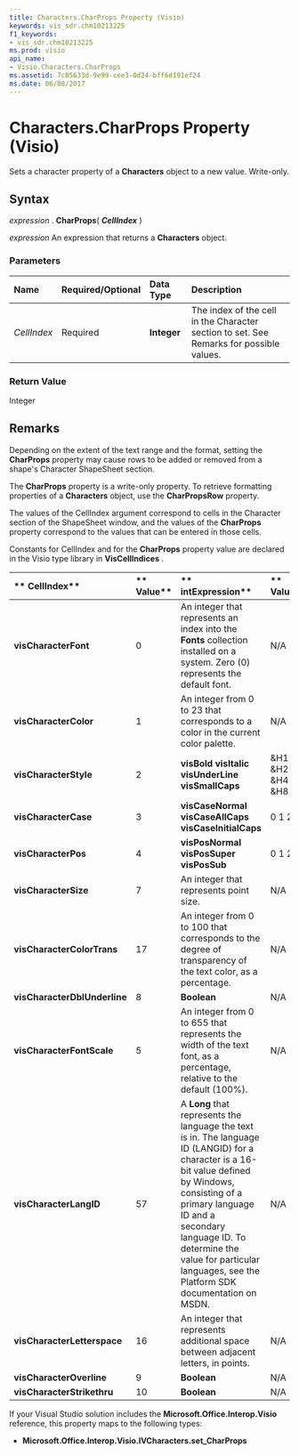 ```yaml
---
title: Characters.CharProps Property (Visio)
keywords: vis_sdr.chm10213225
f1_keywords:
- vis_sdr.chm10213225
ms.prod: visio
api_name:
- Visio.Characters.CharProps
ms.assetid: 7c05633d-9e99-cee3-0d24-bff6d191ef24
ms.date: 06/08/2017
---
```



# Characters.CharProps Property (Visio)

Sets a character property of a  **Characters** object to a new value. Write-only.


## Syntax

 _expression_ . **CharProps**( **_CellIndex_** )

 _expression_ An expression that returns a **Characters** object.


### Parameters



|**Name**|**Required/Optional**|**Data Type**|**Description**|
|:-----|:-----|:-----|:-----|
| _CellIndex_|Required| **Integer**|The index of the cell in the Character section to set. See Remarks for possible values.|

### Return Value

Integer


## Remarks

Depending on the extent of the text range and the format, setting the  **CharProps** property may cause rows to be added or removed from a shape's Character ShapeSheet section.

The  **CharProps** property is a write-only property. To retrieve formatting properties of a **Characters** object, use the **CharPropsRow** property.

The values of the CellIndex argument correspond to cells in the Character section of the ShapeSheet window, and the values of the  **CharProps** property correspond to the values that can be entered in those cells.

Constants for CellIndex and for the  **CharProps** property value are declared in the Visio type library in **VisCellIndices** .



|** CellIndex**|** Value**|** intExpression**|** Value**|
|:-----|:-----|:-----|:-----|
| **visCharacterFont**| 0| An integer that represents an index into the **Fonts** collection installed on a system. Zero (0) represents the default font.| N/A|
| **visCharacterColor**| 1| An integer from 0 to 23 that corresponds to a color in the current color palette.| N/A|
| **visCharacterStyle**| 2| **visBold** **visItalic** **visUnderLine** **visSmallCaps**| &H1 &H2 &H4 &H8|
| **visCharacterCase**| 3| **visCaseNormal** **visCaseAllCaps** **visCaseInitialCaps**| 0 1 2|
| **visCharacterPos**| 4| **visPosNormal** **visPosSuper** **visPosSub**| 0 1 2|
| **visCharacterSize**| 7| An integer that represents point size.| N/A|
| **visCharacterColorTrans**|17|An integer from 0 to 100 that corresponds to the degree of transparency of the text color, as a percentage.|N/A|
| **visCharacterDblUnderline**|8| **Boolean**|N/A|
| **visCharacterFontScale**|5|An integer from 0 to 655 that represents the width of the text font, as a percentage, relative to the default (100%). |N/A|
| **visCharacterLangID**|57|A  **Long** that represents the language the text is in. The language ID (LANGID) for a character is a 16-bit value defined by Windows, consisting of a primary language ID and a secondary language ID. To determine the value for particular languages, see the Platform SDK documentation on MSDN.|N/A|
| **visCharacterLetterspace**|16|An integer that represents additional space between adjacent letters, in points.|N/A|
| **visCharacterOverline**|9| **Boolean**|N/A|
| **visCharacterStrikethru**|10| **Boolean**|N/A|
If your Visual Studio solution includes the  **Microsoft.Office.Interop.Visio** reference, this property maps to the following types:


-  **Microsoft.Office.Interop.Visio.IVCharacters.set_CharProps**
    


